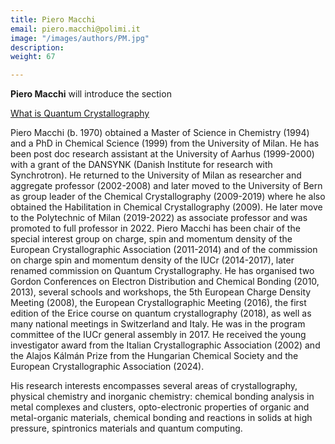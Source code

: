 ```yaml
---
title: Piero Macchi
email: piero.macchi@polimi.it
image: "/images/authors/PM.jpg"
description: 
weight: 67

---
```


**Piero Macchi** will introduce the section

[What is Quantum Crystallography](/topics/01_what-is-quantum-crystallography)


Piero Macchi (b. 1970) obtained a Master of Science in Chemistry (1994) and a PhD in Chemical Science (1999) from the University of Milan. He has been post doc research assistant at the University of Aarhus (1999-2000) with a grant of the DANSYNK (Danish Institute for research with Synchrotron). He returned to the University of Milan as researcher and aggregate professor (2002-2008) and later moved to the University of Bern as group leader of the Chemical Crystallography (2009-2019) where he also obtained the Habilitation in Chemical Crystallography (2009). He later move to the Polytechnic of Milan (2019-2022) as associate professor and was promoted to full professor in 2022. Piero Macchi has been chair of the special interest group on charge, spin and momentum density of the European Crystallographic Association (2011-2014) and of the commission on charge spin and momentum density of the IUCr (2014-2017), later renamed commission on Quantum Crystallography. He has organised two Gordon Conferences on Electron Distribution and Chemical Bonding (2010, 2013), several schools and workshops, the 5th European Charge Density Meeting (2008), the European Crystallographic Meeting (2016), the first edition of the Erice course on quantum crystallography (2018), as well as many national meetings in Switzerland and Italy. He was in the program committee of the IUCr general assembly in 2017. He received the young investigator award from the Italian Crystallographic Association (2002) and the Alajos Kálmán Prize from the Hungarian Chemical Society and the European Crystallographic Association (2024).

His research interests encompasses several areas of crystallography, physical chemistry and inorganic chemistry: chemical bonding analysis in metal complexes and clusters, opto-electronic properties of organic and metal-organic materials, chemical bonding and reactions in solids at high pressure, spintronics materials and quantum computing.
